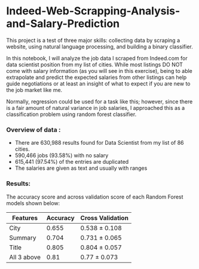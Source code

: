 # Indeed-Web-Scrapping-Analysis-and-Salary-Prediction
This project is a test of three major skills: collecting data by scraping a website, using natural language processing, and building a binary classifier.

In this notebook, I will analyze the job data I scraped from Indeed.com for data scientist position from my list of cities. While most listings DO NOT come with salary information (as you will see in this exercise), being to able extrapolate and predict the expected salaries from other listings can help guide negotiations or at least an insight of what to expect if you are new to the job market like me. 

Normally, regression could be used for a task like this; however, since there is a fair amount of natural variance in job salaries, I approached this as a classification problem using random forest classifier.

### Overview of data :
* There are 630,988 results found for Data Scientist from my list of 86 cities. 
* 590,466 jobs (93.58%) with no salary
* 615,441 (97.54%) of the entries are duplicated
* The salaries are given as text and usually with ranges

### Results:
The accuracy score and across validation score of each Random Forest models shown below:

|Features|Accuracy|Cross Validation|
|------|------|------|
|City|0.655|0.538 ± 0.108|
|Summary|0.704|0.731 ± 0.065|
|Title|0.805|0.804 ± 0.057|
|All 3 above|0.81|0.77 ± 0.073|
